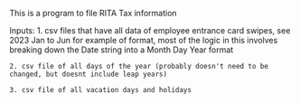 This is a program to file RITA Tax information

Inputs:
    1. csv files that have all data of employee entrance card swipes, see 2023 Jan to Jun for example of format, most of the logic in this involves breaking down the Date string into a Month Day Year format
    
    2. csv file of all days of the year (probably doesn't need to be changed, but doesnt include leap years)
    
    3. csv file of all vacation days and holidays


